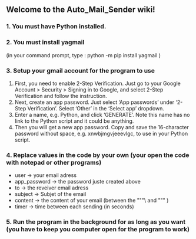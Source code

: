 ## Welcome to the Auto_Mail_Sender wiki!

### 1. You must have Python installed.
### 2. You must install yagmail
   (in your command prompt, type : python -m pip install yagmail )

### 3. Setup your gmail account for the program to use 
   1. First, you need to enable 2-Step Verification. Just go to your Google Account > Security > Signing in to Google, and select 2-Step Verification and follow the instruction.
   2. Next, create an app password. Just select ‘App passwords’ under ‘2-Step Verification’. Select ‘Other’ in the ‘Select app’ dropdown.
   3. Enter a name, e.g. Python, and click ‘GENERATE’. Note this name has no link to the Python script and it could be anything.
   4.  Then you will get a new app password. Copy and save the 16-character password without space, e.g. xnwbjmgvjeeevlgc, to use in your Python script.

### 4. Replace values in the code by your own (your open the code with notepad or other programs)
   * user -> your email adress
   * app_password -> the password juste created above
   * to -> the reveiver email adress
   * subject -> Subjet of the email
   * content -> the content of your email (between the """\ and """ )
   * timer -> time between each sending (in seconds)

### 5. Run the program in the background for as long as you want (you have to keep you computer open for the program to work)
